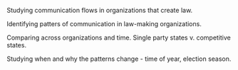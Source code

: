 Studying communication flows in organizations that create law. 

Identifying patters of communication in law-making organizations.

Comparing across organizations and time.  Single party states v. competitive states.

Studying when and why the patterns change - time of year, election season.
